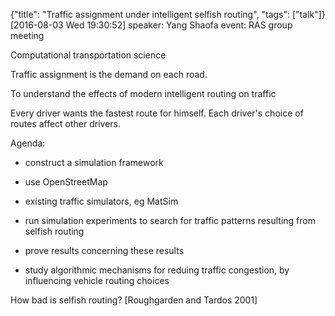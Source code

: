 {"title": "Traffic assignment under intelligent selfish routing", "tags": ["talk"]}
[2016-08-03 Wed 19:30:52]
speaker: Yang Shaofa
event: RAS group meeting

Computational transportation science

Traffic assignment is the demand on each road.

To understand the effects of modern intelligent routing on traffic

Every driver wants the fastest route for himself. Each driver's choice of routes affect other drivers.

Agenda:
* construct a simulation framework
* use OpenStreetMap
* existing traffic simulators, eg MatSim

* run simulation experiments to search for traffic patterns resulting from selfish routing

* prove results concerning these results

* study algorithmic mechanisms for reduing traffic congestion, by influencing vehicle routing choices

How bad is selfish routing? [Roughgarden and Tardos 2001]
